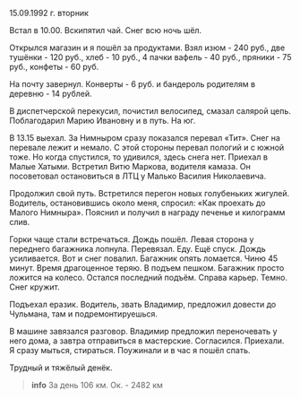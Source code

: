 15.09.1992 г. вторник

Встал в 10.00. 
Вскипятил чай. 
Снег всю ночь шёл. 

Открылся магазин и я пошёл за продуктами. 
Взял изюм - 240 руб., две тушёнки - 120 руб., хлеб - 10 руб., 4 пачки вафель - 40 руб., пряники - 75 руб., конфеты - 60 руб.

На почту завернул. 
Конверты - 6 руб. и бандероль родителям в деревню - 14 рублей.

В диспетчерской перекусил, почистил велосипед, смазал салярой цепь. 
Поблагодарил Марию Ивановну и в путь. На юг.

В 13.15 выехал. 
За Нимныром сразу показался перевал «Тит». Снег на перевале лежит и немало. 
С этой стороны перевал пологий и с южной тоже. Но когда спустился, то удивился, здесь снега нет. 
Приехал в Малые Хатыми. 
Встретил Витю Маркова, водителя камаза. 
Он посоветовал остановиться в ЛТЦ у Малько Василия Николаевича. 

Продолжил свой путь. 
Встретился перегон новых голубеньких жигулей. 
Водитель, остановившись около меня, спросил: «Как проехать до Малого Нимныра». 
Пояснил и получил в награду печенье и килограмм слив.

Горки чаще стали встречаться. 
Дождь пошёл. 
Левая сторона у переднего багажника лопнула. Перевязал. 
Еду. 
Ещё спуск. 
Дождь усиливается. 
Вот и снег повалил. 
Багажник опять ломается. Чиню 45 минут. Время драгоценное теряю. 
В подъем пешком. 
Багажник просто ложится на колесо. 
Остался последний подъём. Справа карьер. Темно. Снег кружит. 

Подъехал еразик. 
Водитель, звать  Владимир, предложил довести до Чульмана, там и подремонтируешься. 

В машине завязался разговор. 
Владимир предложил переночевать у него дома, а завтра отправиться в мастерские. 
Согласился. 
Приехали. 
Я сразу мыться, стираться. 
Поужинали и в час я пошёл спать.

Трудный и тяжёлый денёк.
> **info**
За день 106 км. Ок. - 2482 км